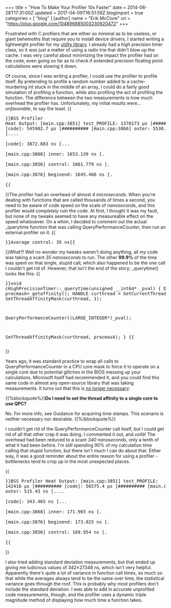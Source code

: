 +++
title = "How To Make Your Profiler 10x Faster"
date = 2014-06-28T17:31:00Z
updated = 2017-04-09T16:51:59Z
blogimport = true 
categories = [ "blog" ]
[author]
	name = "Erik McClure"
	uri = "https://plus.google.com/104896885003230920472"
+++

Frustrated with C profilers that are either so minimal as to be useless, or giant behemoths that require you to install device drivers, I started writing a lightweight profiler for my [utility library](http://bss-util.blackspherestudios.com). I already had a high precision timer class, so it was just a matter of using a radix trie that didn't blow up the cache. I was very careful about minimizing the impact the profiler had on the code, even going so far as to check if extended precision floating point calculations were slowing it down.

Of course, since I was writing a profiler, I could use the profiler to profile itself. By pretending to profile a random number added to a cache-murdering int stuck in the middle of an array, I could do a fairly good simulation of profiling a function, while also profiling the act of profiling the function. The difference between the two measurements is how much overhead the profiler has. Unfortunately, my initial results were... *unfavorable*, to say the least.
{{<pre>}}BSS Profiler Heat Output: 
[main.cpp:3851] test_PROFILE: 1370173 µs   [##########
  [code]: 545902.7 µs   [##########
  [main.cpp:3866] outer: 5530.022 ns   [....      
    [code]: 3872.883 ns   [...       
    [main.cpp:3868] inner: 1653.139 ns   [.         
  [main.cpp:3856] control: 1661.779 ns   [.         
  [main.cpp:3876] beginend: 1645.466 ns   [.         
{{</pre>}}The profiler had an overhead of almost *4 microseconds*. When you're dealing with functions that are called thousands of times a second, you need to be aware of code speed on the scale of *nanoseconds*, and this profiler would *completely ruin* the code. At first, I thought it was my fault, but none of my tweaks seemed to have any measureable effect on the speed whatsoever. On a whim, I decided to comment out the actual _querytime function that was calling QueryPerformanceCounter, then run an external profiler on it.
{{<pre>}}Average control: 35 ns{{</pre>}}*What?!* Well no wonder my tweaks weren't doing anything, all *my* code was taking a scant *35 nanoseconds* to run. The other **99.9%** of the time was spent on that single, stupid call, which also happened to be the one call I couldn't get rid of. However, that isn't the end of the story; _querytime() looks like this:
{{<pre cpp>}}void cHighPrecisionTimer::_querytime(unsigned __int64* _pval)
{
  DWORD procmask=_getaffinity(); 
  HANDLE curthread = GetCurrentThread();
  SetThreadAffinityMask(curthread, 1);
  
  QueryPerformanceCounter((LARGE_INTEGER*)_pval);
  
  SetThreadAffinityMask(curthread, procmask);
}
{{</pre>}}

Years ago, it was standard practice to wrap all calls to QueryPerformanceCounter in a CPU core mask to force it to operate on a single core due to potential glitches in the BIOS messing up your calculations. Microsoft itself had recommended it, and you could find this same code in almost any open-source library that was taking measurements. It turns out that this is [no longer necessary](http://msdn.microsoft.com/en-us/library/windows/desktop/dn553408(v=vs.85).aspx):

{{%blockquote%}}**Do I need to set the thread affinity to a single core to use QPC?**

No. For more info, see Guidance for acquiring time stamps. This scenario is neither necessary nor desirable. {{%/blockquote%}}

I couldn't get rid of the QueryPerformanceCounter call itself, but I could get rid of all that other crap it was doing. I commented it out, and *voilà!* The overhead had been reduced to a scant *340 nanoseconds*, only a tenth of what it had been before. I'm still spending 90% of my calculation time calling that stupid function, but there isn't much I can do about that. Either way, it was a good reminder about the entire reason for using a profiler - bottlenecks tend to crop up in the most unexpected places.

{{<pre>}}BSS Profiler Heat Output: 
[main.cpp:3851] test_PROFILE: 142416 µs   [##########
  [code]: 56575.4 µs   [##########
  [main.cpp:3866] outer: 515.43 ns   [....      
    [code]: 343.465 ns   [...       
    [main.cpp:3868] inner: 171.965 ns   [.         
  [main.cpp:3876] beginend: 173.025 ns   [.         
  [main.cpp:3856] control: 169.954 ns   [.         
{{</pre>}}

I also tried adding standard deviation measurements, but that ended up giving me ludicrous values of 342±27348 ns, which isn't very helpful. Apparently there's quite a lot of variance in function call times, so much so that while the averages always tend to be the same over time, the statistical variance goes through the roof. This is probably why most profilers don't include the standard deviation. I *was* able to add in accurate unprofiled code measurements, though, and the profiler uses a dynamic triple magnitude method of displaying how much time a function takes.
